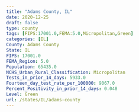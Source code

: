 ```yaml
---
title: "Adams County, IL"
date: 2020-12-25
draft: false
type: county
tags: [FIPS:17001.0,FEMA:5.0,Micropolitan,Green]
categories: [IL]
County: Adams County
State: IL
FIPS: 17001.0
FEMA_Region: 5.0
Population: 65435.0
NCHS_Urban_Rural_Classification: Micropolitan
Tests_in_prior_14_days: 5933.0
Fourteen_day_test_rate_per_100000: 9067.0
Percent_Positivity_in_prior_14_days: 0.048
Level: Green
url: /states/IL/adams-county
---
```



